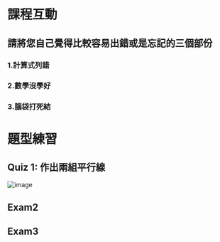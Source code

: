 # 課程互動
## 請將您自己覺得比較容易出錯或是忘記的三個部份
### 1.計算式列錯
### 2.數學沒學好
### 3.腦袋打死結

# 題型練習

## Quiz 1: 作出兩組平行線
![image]([https://github.com/Allson-TA/-H1340010-/blob/main/Photo/Quiz%201.png?raw=true])


## Exam2

## Exam3
